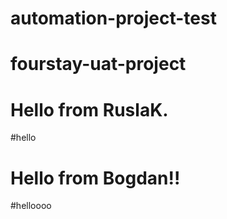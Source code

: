 # automation-project-test
# fourstay-uat-project
# Hello from RuslaK.
#hello
# Hello from Bogdan!!
#helloooo
